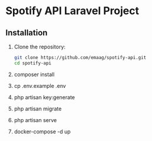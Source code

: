 # Spotify API Laravel Project

## Installation

1. Clone the repository:
   ```bash
   git clone https://github.com/emaag/spotify-api.git
   cd spotify-api


2. composer install

3. cp .env.example .env

4. php artisan key:generate

5. php artisan migrate

6. php artisan serve

7. docker-compose -d up


